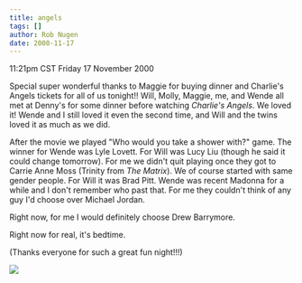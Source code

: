```yaml
---
title: angels
tags: []
author: Rob Nugen
date: 2000-11-17
---
```


<title>Charlie's Angels</title>
<p class=date>11:21pm CST Friday 17 November 2000

<p>Special super wonderful thanks to Maggie for buying dinner and
Charlie's Angels tickets for all of us tonight!!  Will, Molly, Maggie,
me, and Wende all met at Denny's for some dinner before watching
<em>Charlie's Angels</em>.  We loved it!  Wende and I still loved it
even the second time, and Will and the twins loved it as much as we
did.

<p>After the movie we played "Who would you take a shower with?"
game.  The winner for Wende was Lyle Lovett.  For Will was Lucy Liu
(though he said it could change tomorrow).  For me we didn't quit
playing once they got to Carrie Anne Moss (Trinity from <em>The
Matrix</em>).  We of course started with same gender people.  For Will
it was Brad Pitt.  Wende was recent Madonna for a while and I don't
remember who past that.  For me they couldn't think of any guy I'd
choose over Michael Jordan.

<p>Right now, for me I would definitely choose Drew Barrymore.

<p>Right now for real, it's bedtime.

<p>(Thanks everyone for such a great fun night!!!)

<p><img src='/images/rob/wL-ROB.gif'>

